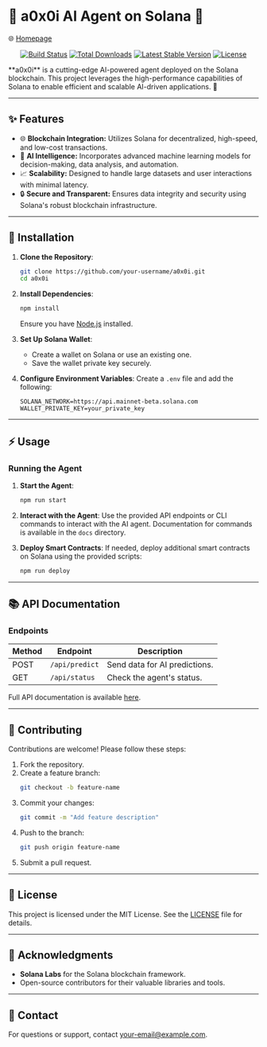 # 🌟 a0x0i AI Agent on Solana 🌟

🌐 [Homepage](http://a0x0i.run.place/)
<p align="center">
<a href="https://github.com/laravel/framework/actions"><img src="https://github.com/laravel/framework/workflows/tests/badge.svg" alt="Build Status"></a>
<a href="https://packagist.org/packages/laravel/framework"><img src="https://img.shields.io/packagist/dt/laravel/framework" alt="Total Downloads"></a>
<a href="https://packagist.org/packages/laravel/framework"><img src="https://img.shields.io/packagist/v/laravel/framework" alt="Latest Stable Version"></a>
<a href="https://packagist.org/packages/laravel/framework"><img src="https://img.shields.io/packagist/l/laravel/framework" alt="License"></a>
</p>
**a0x0i** is a cutting-edge AI-powered agent deployed on the Solana blockchain. This project leverages the high-performance capabilities of Solana to enable efficient and scalable AI-driven applications. 🚀

---

## ✨ Features

- 🌐 **Blockchain Integration:** Utilizes Solana for decentralized, high-speed, and low-cost transactions.
- 🤖 **AI Intelligence:** Incorporates advanced machine learning models for decision-making, data analysis, and automation.
- 📈 **Scalability:** Designed to handle large datasets and user interactions with minimal latency.
- 🔒 **Secure and Transparent:** Ensures data integrity and security using Solana's robust blockchain infrastructure.

---

## 🚀 Installation

1. **Clone the Repository**:
    ```bash
    git clone https://github.com/your-username/a0x0i.git
    cd a0x0i
    ```

2. **Install Dependencies**:
    ```bash
    npm install
    ```
    Ensure you have [Node.js](https://nodejs.org/) installed.

3. **Set Up Solana Wallet**:
    - Create a wallet on Solana or use an existing one.
    - Save the wallet private key securely.

4. **Configure Environment Variables**:
    Create a `.env` file and add the following:
    ```
    SOLANA_NETWORK=https://api.mainnet-beta.solana.com
    WALLET_PRIVATE_KEY=your_private_key
    ```

---

## ⚡ Usage

### Running the Agent

1. **Start the Agent**:
    ```bash
    npm run start
    ```

2. **Interact with the Agent**:
    Use the provided API endpoints or CLI commands to interact with the AI agent. Documentation for commands is available in the `docs` directory.

3. **Deploy Smart Contracts**:
    If needed, deploy additional smart contracts on Solana using the provided scripts:
    ```bash
    npm run deploy
    ```

---

## 📚 API Documentation

### Endpoints

| Method | Endpoint            | Description                      |
|--------|---------------------|----------------------------------|
| POST   | `/api/predict`      | Send data for AI predictions.    |
| GET    | `/api/status`       | Check the agent's status.        |

Full API documentation is available [here](docs/API.md).

---

## 🤝 Contributing

Contributions are welcome! Please follow these steps:

1. Fork the repository.
2. Create a feature branch:
    ```bash
    git checkout -b feature-name
    ```
3. Commit your changes:
    ```bash
    git commit -m "Add feature description"
    ```
4. Push to the branch:
    ```bash
    git push origin feature-name
    ```
5. Submit a pull request.

---

## 📄 License

This project is licensed under the MIT License. See the [LICENSE](LICENSE) file for details.

---

## 🙌 Acknowledgments

- **Solana Labs** for the Solana blockchain framework.
- Open-source contributors for their valuable libraries and tools.

---

## 📧 Contact

For questions or support, contact [your-email@example.com](mailto:your-email@example.com).
